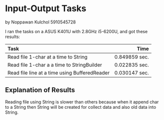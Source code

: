 # Input-Output Tasks
by Noppawan Kulchol 5910545728

I ran the tasks on a ASUS K401U with 2.8GHz i5-6200U,
and got these results:

|Task							| Time		|
|:------------------------------------------------------|--------------:|
|Read file 1-char at a time to String			|0.849859 sec.	|
|Read file 1-char a a time to StringBuilder		|0.022835 sec.	|
|Read file line at a time using BufferedReader		|0.030147 sec.	|

## Explanation of Results
Reading file using String is slower than others because when it append char to a String then String will be created for collect data and also old data into String.
